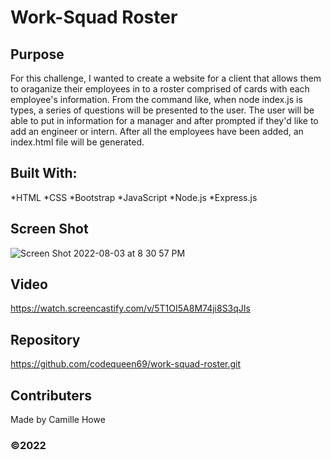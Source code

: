 # Work-Squad Roster

## Purpose
For this challenge, I wanted to create a website for a client that allows them to oraganize their employees in to a roster comprised of cards with each employee's information. From the command like, when node index.js is types, a series of questions will be presented to the user. The user will be able to put in information for a manager and after prompted if they'd like to add an engineer or intern. After all the employees have been added, an index.html file will be generated. 

## Built With:
*HTML
*CSS
*Bootstrap
*JavaScript
*Node.js
*Express.js

## Screen Shot
![Screen Shot 2022-08-03 at 8 30 57 PM](https://user-images.githubusercontent.com/104512547/182743756-d41e5d26-8b3e-4c54-baa6-839b05984da7.png)


## Video
https://watch.screencastify.com/v/5T1OI5A8M74ji8S3qJIs

## Repository
https://github.com/codequeen69/work-squad-roster.git

## Contributers
Made by Camille Howe

### ©️2022
